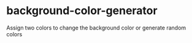 # background-color-generator
Assign two colors to change the background color or generate random colors 
